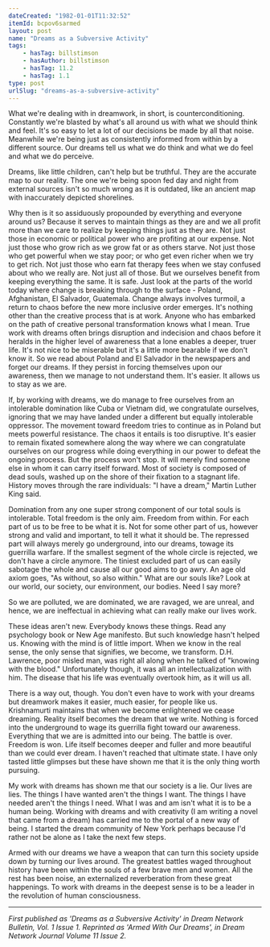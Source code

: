 ```yaml
---
dateCreated: "1982-01-01T11:32:52"
itemId: bcpov6sarmed
layout: post
name: "Dreams as a Subversive Activity"
tags:
    - hasTag: billstimson
    - hasAuthor: billstimson
    - hasTag: 11.2
    - hasTag: 1.1
type: post
urlSlug: "dreams-as-a-subversive-activity"
---
```


What we're dealing with in dreamwork, in short, is counterconditioning. Constantly we're blasted by what's all around us with what we should think and feel. It's so easy to let a lot of our decisions be made by all that noise. Meanwhile we're being just as consistently informed from within by a different source. Our dreams tell us what we do think and what we do feel and what we do perceive.

Dreams, like little children, can't help but be truthful. They are the accurate map to our reality. The one we're being spoon fed day and night from external sources isn't so much wrong as it is outdated, like an ancient map with inaccurately depicted shorelines.

Why then is it so assiduously propounded by everything and everyone around us? Because it serves to maintain things as they are and we all profit more than we care to realize by keeping things just as they are. Not just those in economic or political power who are profiting at our expense. Not just those who grow rich as we grow fat or as others starve. Not just those who get powerful when we stay poor; or who get even richer when we try to get rich. Not just those who earn fat therapy fees when we stay confused about who we really are. Not just all of those. But we ourselves benefit from keeping everything the same. It is safe. Just look at the parts of the world today where change is breaking through to the surface - Poland, Afghanistan, El Salvador, Guatemala. Change always involves turmoil, a return to chaos before the new more inclusive order emerges. It's nothing other than the creative process that is at work. Anyone who has embarked on the path of creative personal transformation knows what I mean. True work with dreams often brings disruption and indecision and chaos before it heralds in the higher level of awareness that a lone enables a deeper, truer life. It's not nice to be miserable but it's a little more bearable if we don't know it. So we read about Poland and El Salvador in the newspapers and forget our dreams. If they persist in forcing themselves upon our awareness, then we manage to not understand them. It's easier. It allows us to stay as we are.

If, by working with dreams, we do manage to free ourselves from an intolerable domination like Cuba or Vietnam did, we congratulate ourselves, ignoring that we may have landed under a different but equally intolerable oppressor. The movement toward freedom tries to continue as in Poland but meets powerful resistance. The chaos it entails is too disruptive. It's easier to remain fixated somewhere along the way where we can congratulate ourselves on our progress while doing everything in our power to defeat the ongoing process. But the process won't stop. It will merely find someone else in whom it can carry itself forward. Most of society is composed of dead souls, washed up on the shore of their fixation to a stagnant life. History moves through the rare individuals: "I have a dream," Martin Luther King said.

Domination from any one super strong component of our total souls is intolerable. Total freedom is the only aim. Freedom from within. For each part of us to be free to be what it is. Not for some other part of us, however strong and valid and important, to tell it what it should be. The repressed part will always merely go underground, into our dreams, towage its guerrilla warfare. If the smallest segment of the whole circle is rejected, we don't have a circle anymore. The tiniest excluded part of us can easily sabotage the whole and cause all our good aims to go awry. An age old axiom goes, "As without, so also within." What are our souls like? Look at our world, our society, our environment, our bodies. Need I say more?

So we are polluted, we are dominated, we are ravaged, we are unreal, and hence, we are ineffectual in achieving what can really make our lives work.

These ideas aren't new. Everybody knows these things. Read any psychology book or New Age manifesto. But such knowledge hasn't helped us. Knowing with the mind is of little import. When we know in the real sense, the only sense that signifies, we become, we transform. D.H. Lawrence, poor misled man, was right all along when he talked of "knowing with the blood." Unfortunately though, it was all an intellectualization with him. The disease that his life was eventually overtook him, as it will us all.

There is a way out, though. You don't even have to work with your dreams but dreamwork makes it easier, much easier, for people like us. Krishnamurti maintains that when we become enlightened we cease dreaming. Reality itself becomes the dream that we write. Nothing is forced into the underground to wage its guerrilla fight toward our awareness. Everything that we are is admitted into our being. The battle is over. Freedom is won. Life itself becomes deeper and fuller and more beautiful than we could ever dream. I haven't reached that ultimate state. I have only tasted little glimpses but these have shown me that it is the only thing worth pursuing.

My work with dreams has shown me that our society is a lie. Our lives are lies. The things I have wanted aren't the things I want. The things I have needed aren't the things I need. What I was and am isn't what it is to be a human being. Working with dreams and with creativity (I am writing a novel that came from a dream) has carried me to the portal of a new way of being. I started the dream community of New York perhaps because I'd rather not be alone as I take the next few steps.

Armed with our dreams we have a weapon that can turn this society upside down by turning our lives around. The greatest battles waged throughout history have been within the souls of a few brave men and women. All the rest has been noise, an externalized reverberation from these great happenings. To work with dreams in the deepest sense is to be a leader in the revolution of human consciousness.

<hr>

_First published as 'Dreams as a Subversive Activity' in Dream Network Bulletin, Vol. 1 Issue 1. Reprinted as 'Armed With Our Dreams', in Dream Network Journal Volume 11 Issue 2._
